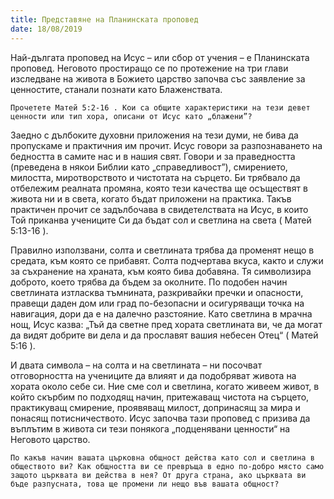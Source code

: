 ```yaml
---
title: Представяне на Планинската проповед
date: 18/08/2019
---
```


Най-дългата проповед на Исус – или сбор от учения – е Планинската проповед. Неговото простиращо се по протежение на три глави изследване на живота в Божието царство започва със заявление за ценностите, станали познати като Блаженствата.

`Прочетете Матей 5:2-16 . Кои са общите характеристики на тези девет ценности или тип хора, описани от Исус като „блажени”?`

Заедно с дълбоките духовни приложения на тези думи, не бива да пропускаме и практичния им прочит. Исус говори за разпознаването на бедността в самите нас и в нашия свят. Говори и за праведността (преведена в някои Библии като „справедливост”), смирението, милостта, миротворството и чистотата на сърцето. Би трябвало да отбележим реалната промяна, която тези качества ще осъществят в живота ни и в света, когато бъдат приложени на практика. Такъв практичен прочит се задълбочава в свидетелствата на Исус, в които Той приканва учениците Си да бъдат сол и светлина на света ( Матей 5:13-16 ).

Правилно използвани, солта и светлината трябва да променят нещо в средата, към която се прибавят. Солта подчертава вкуса, както и служи за съхранение на храната, към която бива добавяна. Тя символизира доброто, което трябва да бъдем за околните. По подобен начин светлината изтласква тъмнината, разкривайки пречки и опасности, правещи даден дом или град по-безопасни и осигуряващи точка на навигация, дори да е на далечно разстояние. Като светлина в мрачна нощ, Исус казва: „Тъй да светне пред хората светлината ви, че да могат да видят добрите ви дела и да прославят вашия небесен Отец“ ( Матей 5:16 ).

И двата символа – на солта и на светлината – ни посочват отговорността на учениците да влияят и да подобряват живота на хората около себе си. Ние сме сол и светлина, когато живеем живот, в който скърбим по подходящ начин, притежаващ чистота на сърцето, практикуващ смирение, проявяващ милост, допринасящ за мира и понасящ потисничеството. Исус започва тази проповед с призива да въплътим в живота си тези понякога „подценявани ценности“ на Неговото царство.

`По какъв начин вашата църковна общност действа като сол и светлина в обществото ви? Как общността ви се превръща в едно по-добро място само защото църквата ви действа в нея? От друга страна, ако църквата ви бъде разпусната, това ще промени ли нещо във вашата общност?`